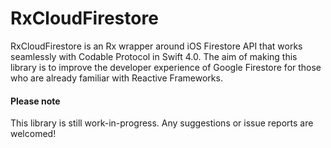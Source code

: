 # RxCloudFirestore

RxCloudFirestore is an Rx wrapper around iOS Firestore API that works seamlessly with Codable Protocol in Swift 4.0. The aim of making this library is to improve the developer experience of Google Firestore for those who are already familiar with Reactive Frameworks.

#### Please note
This library is still work-in-progress. Any suggestions or issue reports are welcomed!

